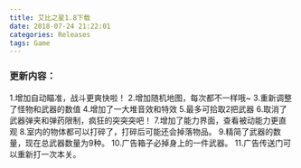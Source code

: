 ```yaml
---
title: 艾比之星1.8下载
date: 2018-07-24 21:22:01
categories: Releases
tags: Game
---
```

<!-- * [国内Android玩家下载1.8版](http://p6yal4ykc.bkt.clouddn.com/AbbyStar1.8.apk)
* [苹果应用商店](https://itunes.apple.com/cn/app/id1340116174)
* [谷歌应用商店](https://play.google.com/store/apps/details?id=com.BreakSymmetry.AbbyStar) -->

### 更新内容：
1.增加自动瞄准，战斗更爽快啦！
2.增加随机地图，每次都不一样哦~
3.重新调整了怪物和武器的数值
4.增加了一大堆音效和特效
5.最多可拾取2把武器
6.取消了武器弹夹和弹药限制，疯狂的突突突吧！
7.增加了能力界面，查看被动能力更直观
8.室内的物体都可以打碎了，打碎后可能还会掉落物品。
9.精简了武器的数量，现在总武器数量为9种。
10.广告箱子必掉身上的一件武器。
11.广告传送门可以重新打一次本关。

<!-- 欢迎加入官方QQ群与我们讨论：799701527 -->
